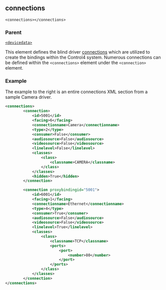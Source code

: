 
## connections

`<connections></connections>`

### Parent

[`<devicedata>`][1]


This element defines the blind driver [connections][2] which are utilized to create the bindings within the Control4 system. Numerous connections can be defined within the `<connections>` element under the `<connection>` element.


### Example

The example to the right is an entire connections XML section from a sample Camera driver. 

```xml
<connections>
		<connection>
			<id>5001</id>
			<facing>6</facing>
			<connectionname>Camera</connectionname>
			<type>2</type>
			<consumer>False</consumer>
			<audiosource>False</audiosource>
			<videosource>False</videosource>
			<linelevel>False</linelevel>
			<classes>
				<class>
					<classname>CAMERA</classname>
				</class>
			</classes>
			<hidden>True</hidden>
		</connection>

		<connection proxybindingid="5001">
			<id>6001</id>
			<facing>1</facing>
			<connectionname>Ethernet</connectionname>
			<type>4</type>
			<consumer>True</consumer>
			<audiosource>False</audiosource>
			<videosource>False</videosource>
			<linelevel>True</linelevel>
			<classes>
				<class>
					<classname>TCP</classname>
					<ports>
						<port>
							<number>80</number>
						</port>
					</ports>
				</class>
			</classes>
		</connection>
</connections>
```

[1]:	https://control4.github.io/docs-driverworks-xml/#devicedata
[2]:	https://control4.github.io/docs-driverworks-fundamentals/#connections